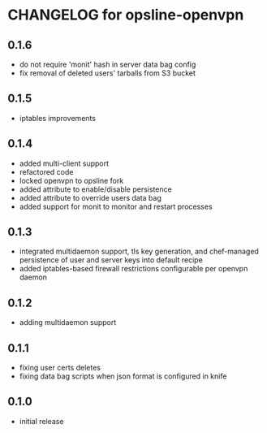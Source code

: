 # CHANGELOG for opsline-openvpn

## 0.1.6
* do not require 'monit' hash in server data bag config
* fix removal of deleted users' tarballs from S3 bucket

## 0.1.5
* iptables improvements

## 0.1.4
* added multi-client support
* refactored code
* locked openvpn to opsline fork
* added attribute to enable/disable persistence
* added attribute to override users data bag
* added support for monit to monitor and restart processes

## 0.1.3
* integrated multidaemon support, tls key generation, and chef-managed persistence of user and server keys into default recipe
* added iptables-based firewall restrictions configurable per openvpn daemon

## 0.1.2
* adding multidaemon support

## 0.1.1
* fixing user certs deletes
* fixing data bag scripts when json format is configured in knife

## 0.1.0
* initial release
